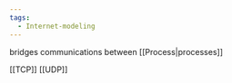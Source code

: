 ```yaml
---
tags:
  - Internet-modeling
---
```


bridges communications between [[Process|processes]]

[[TCP]] [[UDP]]
